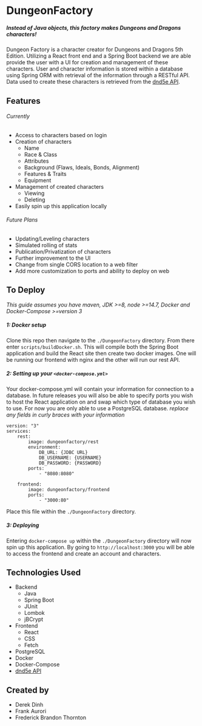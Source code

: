 # DungeonFactory
##### Instead of Java objects, this factory makes Dungeons and Dragons characters!
Dungeon Factory is a character creator for Dungeons and Dragons 5th Edition. Utilizing a React front end and a Spring Boot backend we are able provide the user with a UI for creation and management of these characters. User and character information is stored within a database using Spring ORM with retrieval of the information through a RESTful API. Data used to create these characters is retrieved from the [dnd5e API](http://www.dnd5eapi.co/).

## Features
###### Currently
- Access to characters based on login
- Creation of characters
    - Name
    - Race & Class
    - Attributes
    - Background (Flaws, Ideals, Bonds, Alignment)
    - Features & Traits
    - Equipment
- Management of created characters
    - Viewing
    - Deleting
- Easily spin up this application locally

###### Future Plans
- Updating/Leveling characters
- Simulated rolling of stats
- Publication/Privatization of characters
- Further improvement to the UI
- Change from single CORS location to a web filter
- Add more customization to ports and ability to deploy on web

## To Deploy
*This guide assumes you have maven, JDK >=8, node >=14.7, Docker and Docker-Compose >=version 3*
##### 1: Docker setup
Clone this repo then navigate to the `./DungeonFactory` directory. From there enter `scripts/buildDocker.sh`. This will compile both the Spring Boot application and build the React site then create two docker images. One will be running our frontend with nginx and the other will run our rest API.
##### 2: Setting up your `<docker-compose.yml>`
Your docker-compose.yml will contain your information for connection to a database. In future releases you will also be able to specify ports you wish to host the React application on and swap which type of database you wish to use. For now you are only able to use a PostgreSQL database.
*replace any fields in curly braces with your information*
```
version: "3"
services:
    rest:
        image: dungeonfactory/rest
        environment: 
            DB_URL: {JDBC URL}
            DB_USERNAME: {USERNAME}
            DB_PASSWORD: {PASSWORD}
        ports:
            - "8080:8080"

    frontend:
        image: dungeonfactory/frontend
        ports: 
            - "3000:80"
```
Place this file within the `./DungeonFactory` directory.
##### 3: Deploying
Entering `docker-compose up` within the `./DungeonFactory` directory will now spin up this application. By going to `http://localhost:3000` you will be able to access the frontend and create an account and characters. 

## Technologies Used
- Backend
    - Java
    - Spring Boot
    - JUnit
    - Lombok
    - jBCrypt
- Frontend
    - React
    - CSS
    - Fetch
- PostgreSQL
- Docker
- Docker-Compose
- [dnd5e API](http://www.dnd5eapi.co/)

## Created by
- Derek Dinh
- Frank Aurori
- Frederick Brandon Thornton